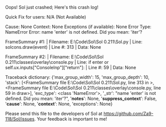 Oops! Sol just crashed;
Here's this crash log!

Quick Fix for users: N/A (Not Available)

Cause: None
Context: None
Exceptions (if available): None
Error Type: NameError
Error: name 'enter' is not defined. Did you mean: 'iter'?

FrameSummary #1:
  | Filename: E:\Code\Sol\Sol 0.211\Sol.py
  | Line: solcons.draw(event)
  | Line #: 313
  | Data: None

FrameSummary #2:
  | Filename: E:\Code\Sol\Sol 0.211\classes\overlay\console.py
  | Line: if enter or self.ux.inputs["ConsoleInp"]["return"]:
  | Line #: 59
  | Data: None

Traceback dictionary: {'max_group_width': 15, 'max_group_depth': 10, 'stack': [<FrameSummary file E:\Code\Sol\Sol 0.211\Sol.py, line 313 in <module>>, <FrameSummary file E:\Code\Sol\Sol 0.211\classes\overlay\console.py, line 59 in draw>], 'exc_type': <class 'NameError'>, '_str': "name 'enter' is not defined. Did you mean: 'iter'?", '__notes__': None, '__suppress_context__': False, '__cause__': None, '__context__': None, 'exceptions': None}


Please send this file to the developers of Sol at https://github.com/Za9-118/Sol/issues.
Your feedback is important to me!
